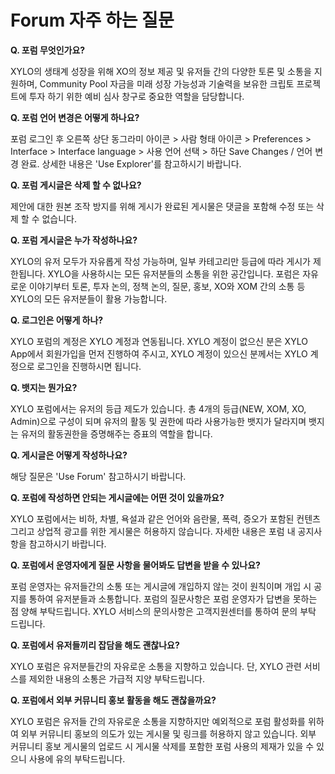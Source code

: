 # Forum 자주 하는 질문

**Q. 포럼 무엇인가요?**&#x20;

XYLO의 생태계 성장을 위해 XO의 정보 제공 및 유저들 간의 다양한 토론 및 소통을 지원하며, Community Pool 자금을 미래 성장 가능성과 기술력을 보유한 크립토 프로젝트에 투자 하기 위한 예비 심사 창구로 중요한 역할을 담당합니다.

**Q. 포럼 언어 변경은 어떻게 하나요?**&#x20;

포럼 로그인 후 오른쪽 상단 동그라미 아이콘 > 사람 형태 아이콘 > Preferences > Interface > Interface language > 사용 언어 선택 > 하단 Save Changes / 언어 변경 완료. 상세한 내용은 'Use Explorer'를 참고하시기 바랍니다.

**Q. 포럼 게시글은 삭제 할 수 없나요?**&#x20;

제안에 대한 원본 조작 방지를 위해 게시가 완료된 게시물은 댓글을 포함해 수정 또는 삭제 할 수 없습니다.

**Q. 포럼 게시글은 누가 작성하나요?**&#x20;

XYLO의 유저 모두가 자유롭게 작성 가능하며, 일부 카테고리만 등급에 따라 게시가 제한됩니다. XYLO을 사용하시는 모든 유저분들의 소통을 위한 공간입니다. 포럼은 자유로운 이야기부터 토론, 투자 논의, 정책 논의, 질문, 홍보, XO와 XOM 간의 소통 등 XYLO의 모든 유저분들이 활용 가능합니다.

**Q. 로그인은 어떻게 하나?**&#x20;

XYLO 포럼의 계정은 XYLO 계정과 연동됩니다. XYLO 계정이 없으신 분은 XYLO App에서 회원가입을 먼저 진행하여 주시고, XYLO 계정이 있으신 분께서는 XYLO 계정으로 로그인을 진행하시면 됩니다.

**Q. 뱃지는 뭔가요?**&#x20;

XYLO 포럼에서는 유저의 등급 제도가 있습니다. 총 4개의 등급(NEW, XOM, XO, Admin)으로 구성이 되며 유저의 활동 및 권한에 따라 사용가능한 뱃지가 달라지며 뱃지는 유저의 활동권한을 증명해주는 증표의 역할을 합니다.

**Q. 게시글은 어떻게 작성하나요?**&#x20;

해당 질문은 'Use Forum' 참고하시기 바랍니다.

**Q. 포럼에 작성하면 안되는 게시글에는 어떤 것이 있을까요?**&#x20;

XYLO 포럼에서는 비하, 차별, 욕설과 같은 언어와 음란물, 폭력, 증오가 포함된 컨텐츠 그리고 상업적 광고를 위한 게시물은 허용하지 않습니다. 자세한 내용은 포럼 내 공지사항을 참고하시기 바랍니다.

**Q. 포럼에서 운영자에게 질문 사항을 물어봐도 답변을 받을 수 있나요?**&#x20;

포럼 운영자는 유저들간의 소통 또는 게시글에 개입하지 않는 것이 원칙이며 개입 시 공지를 통하여 유저분들과 소통합니다. 포럼의 질문사항은 포럼 운영자가 답변을 못하는 점 양해 부탁드립니다. XYLO 서비스의 문의사항은 고객지원센터를 통하여 문의 부탁 드립니다.

**Q. 포럼에서 유저들끼리 잡담을 해도 괜찮나요?**&#x20;

XYLO 포럼은 유저분들간의 자유로운 소통을 지향하고 있습니다. 단, XYLO 관련 서비스를 제외한 내용의 소통은 가급적 지양 부탁드립니다.

**Q. 포럼에서 외부 커뮤니티 홍보 활동을 해도 괜찮을까요?**&#x20;

XYLO 포럼은 유저들 간의 자유로운 소통을 지향하지만 예외적으로 포럼 활성화를 위하여 외부 커뮤니티 홍보의 의도가 있는 게시물 및 링크를 허용하지 않고 있습니다. 외부 커뮤니티 홍보 게시물의 업로드 시 게시물 삭제를 포함한 포럼 사용의 제재가 있을 수 있으니 사용에 유의 부탁드립니다.
